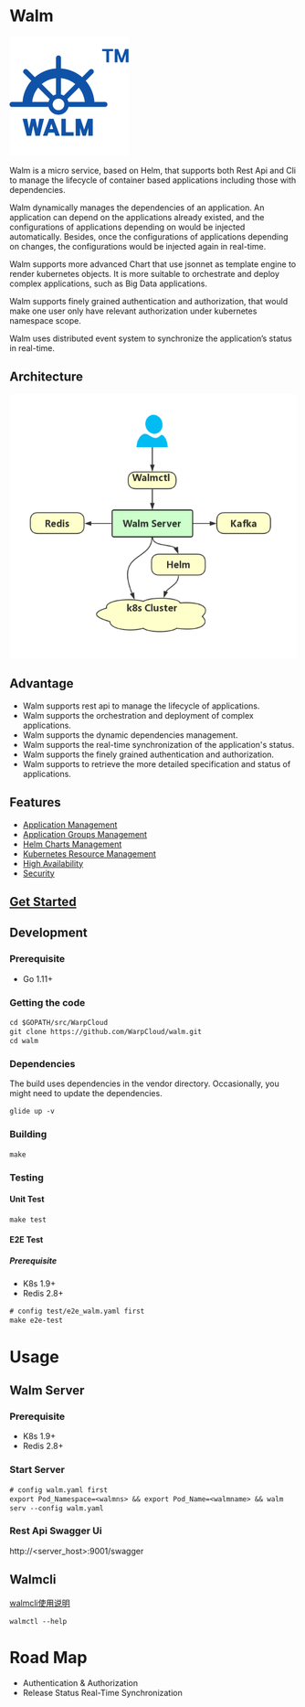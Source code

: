 [1]: resource/Walm_Arch.jpg
[3]: resource/walm_logo.png

# Walm
![logo][3]

Walm is a micro service, based on Helm, that supports both Rest Api and Cli to manage the lifecycle of container based applications including those with dependencies.

Walm dynamically manages the dependencies of an application. An application can depend on the applications already existed, and the configurations of applications depending on would be injected automatically. Besides, once the configurations of applications depending on changes, the configurations would be injected again in real-time.

Walm supports more advanced Chart that use jsonnet as template engine to render kubernetes objects. It is more suitable to orchestrate and deploy complex applications, such as Big Data applications.

Walm supports finely grained authentication and authorization, that would make one user only have relevant authorization under kubernetes namespace scope.

Walm uses distributed event system to synchronize the application’s status in real-time.

## Architecture
![arch][1]

## Advantage
- Walm supports rest api to manage the lifecycle of applications.
- Walm supports the orchestration and deployment of complex applications.
- Walm supports the dynamic dependencies management.
- Walm supports the real-time synchronization of the application's status.
- Walm supports the finely grained authentication and authorization.
- Walm supports to retrieve the more detailed specification and status of applications.

## Features
- [Application Management](docs/application-management.md)
- [Application Groups Management](docs/application-groups-management.md)
- [Helm Charts Management](docs/helm-charts-management.md)
- [Kubernetes Resource Management](docs/kubernetes-resource-management.md)
- [High Availability](docs/high-availability.md)
- [Security](docs/security.md)

## [Get Started](docs/getting-started.md)
## Development
### Prerequisite
- Go 1.11+
### Getting the code
```
cd $GOPATH/src/WarpCloud
git clone https://github.com/WarpCloud/walm.git
cd walm
```
### Dependencies
The build uses dependencies in the vendor directory. 
Occasionally, you might need to update the dependencies.
```
glide up -v
```
### Building
```
make
```
### Testing
#### Unit Test
```
make test
```
#### E2E Test
##### Prerequisite
- K8s 1.9+
- Redis 2.8+
```
# config test/e2e_walm.yaml first
make e2e-test
```

# Usage
## Walm Server
### Prerequisite
- K8s 1.9+
- Redis 2.8+
### Start Server
```
# config walm.yaml first
export Pod_Namespace=<walmns> && export Pod_Name=<walmname> && walm serv --config walm.yaml
```
### Rest Api Swagger Ui
http://<server_host>:9001/swagger

## Walmcli
[walmcli使用说明](docs/walmcli.md)
```
walmctl --help
```

# Road Map
- Authentication & Authorization
- Release Status Real-Time Synchronization